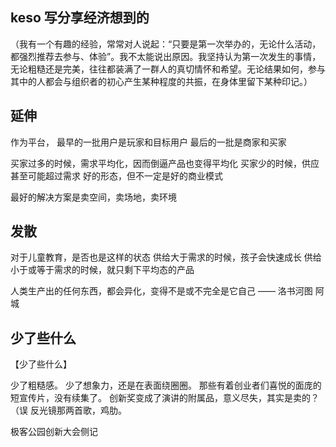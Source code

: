 ## keso 写分享经济想到的

（我有一个有趣的经验，常常对人说起：“只要是第一次举办的，无论什么活动，都强烈推荐去参与、体验”。我不太能说出原因。我坚持认为第一次发生的事情，无论粗糙还是完美，往往都装满了一群人的真切情怀和希望。无论结果如何，参与其中的人都会与组织者的初心产生某种程度的共振，在身体里留下某种印记。）

## 延伸

作为平台，
最早的一批用户是玩家和目标用户
最后的一批是商家和买家

买家过多的时候，需求平均化，因而倒逼产品也变得平均化
买家少的时候，供应甚至可能超过需求
好的形态，但不一定是好的商业模式

最好的解决方案是卖空间，卖场地，卖环境


## 发散

对于儿童教育，是否也是这样的状态
供给大于需求的时候，孩子会快速成长
供给小于或等于需求的时候，就只剩下平均态的产品

人类生产出的任何东西，都会异化，变得不是或不完全是它自己
—— 洛书河图 阿城

## 少了些什么

【少了些什么】

少了粗糙感。
少了想象力，还是在表面绕圈圈。
那些有着创业者们喜悦的面庞的短宣传片，没有续集了。
创新奖变成了演讲的附属品，意义尽失，其实是卖的？（误
反光镜那两首歌，鸡肋。

极客公园创新大会侧记
